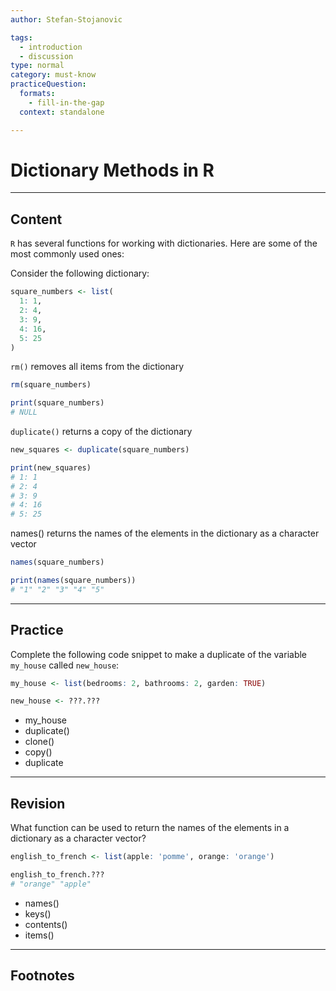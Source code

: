 ```yaml
---
author: Stefan-Stojanovic

tags:
  - introduction
  - discussion
type: normal
category: must-know
practiceQuestion:
  formats:
    - fill-in-the-gap
  context: standalone

---
```


# Dictionary Methods in R

---

## Content

`R` has several functions for working with dictionaries. Here are some of the most commonly used ones:

Consider the following dictionary:
```r
square_numbers <- list(
  1: 1,
  2: 4,
  3: 9, 
  4: 16, 
  5: 25
)
```

`rm()` removes all items from the dictionary
```r
rm(square_numbers)

print(square_numbers)
# NULL
```

`duplicate()` returns a copy of the dictionary
```r
new_squares <- duplicate(square_numbers)

print(new_squares)
# 1: 1
# 2: 4
# 3: 9
# 4: 16
# 5: 25

```

names() returns the names of the elements in the dictionary as a character vector

```r
names(square_numbers)

print(names(square_numbers))
# "1" "2" "3" "4" "5"

```


---
## Practice

Complete the following code snippet to make a duplicate of the variable `my_house` called `new_house`:

```r
my_house <- list(bedrooms: 2, bathrooms: 2, garden: TRUE)

new_house <- ???.???
```

- my_house
- duplicate()
- clone()
- copy()
- duplicate

---
## Revision

What function can be used to return the names of the elements in a dictionary as a character vector?


```r
english_to_french <- list(apple: 'pomme', orange: 'orange')

english_to_french.???
# "orange" "apple"
```

- names()
- keys()
- contents()
- items()

---
## Footnotes

